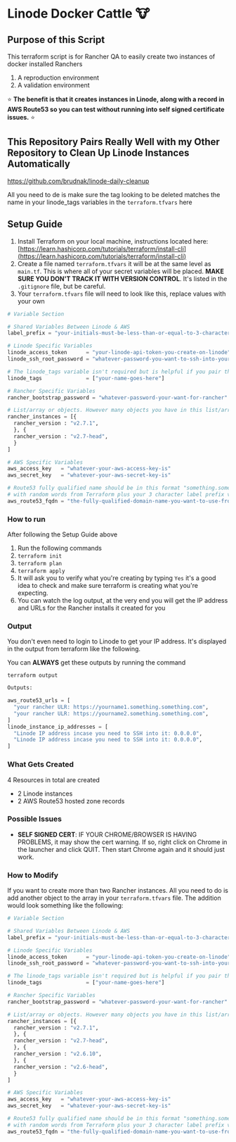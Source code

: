 # Linode Docker Cattle :cow:

## Purpose of this Script

This terraform script is for Rancher QA to easily create two instances of docker installed Ranchers

1. A reproduction environment
2. A validation environment

:star: **The benefit is that it creates instances in Linode, along with a record in AWS Route53 so you can test without running into self signed certificate issues.** :star:

## This Repository Pairs Really Well with my Other Repository to Clean Up Linode Instances Automatically

https://github.com/brudnak/linode-daily-cleanup

All you need to de is make sure the tag looking to be deleted matches the name in your linode_tags variables in the `terraform.tfvars` here

## Setup Guide

1. Install Terraform on your local machine, instructions located here: [https://learn.hashicorp.com/tutorials/terraform/install-cli](https://learn.hashicorp.com/tutorials/terraform/install-cli)
2. Create a file named `terraform.tfvars` it will be at the same level as `main.tf`. This is where all of your secret variables will be placed. **MAKE SURE YOU DON'T TRACK IT WITH VERSION CONTROL**. It's listed in the `.gitignore` file, but be careful.
3. Your `terraform.tfvars` file will need to look like this, replace values with your own

```tf
# Variable Section

# Shared Variables Between Linode & AWS
label_prefix = "your-initials-must-be-less-than-or-equal-to-3-characters"

# Linode Specific Variables
linode_access_token      = "your-linode-api-token-you-create-on-linode"
linode_ssh_root_password = "whatever-password-you-want-to-ssh-into-your-linode-instance"

# The linode_tags variable isn't required but is helpful if you pair this repo, with my other repo to automatically cleanup your Linode instances based on tag names. That repository is located here. https://github.com/brudnak/linode-docker-cattle
linode_tags              = ["your-name-goes-here"]

# Rancher Specific Variables
rancher_bootstrap_password = "whatever-password-your-want-for-rancher"

# List/array or objects. However many objects you have in this list/array is how many Rancher/Linode instances will be created
rancher_instances = [{
  rancher_version : "v2.7.1",
  }, {
  rancher_version : "v2.7-head",
  }
]

# AWS Specific Variables
aws_access_key   = "whatever-your-aws-access-key-is"
aws_secret_key   = "whatever-your-aws-secret-key-is"

# Route53 fully qualified name should be in this format "something.something.something" the unique part will be added
# with random words from Terraform plus your 3 character label prefix variable from above
aws_route53_fqdn = "the-fully-qualified-domain-name-you-want-to-use-from-route53"
```
### How to run 

After following the Setup Guide above

1. Run the following commands
2. `terraform init`
3. `terraform plan`
4. `terraform apply`
5. It will ask you to verify what you're creating by typing `Yes` it's a good idea to check and make sure terraform is creating what you're expecting. 
6. You can watch the log output, at the very end you will get the IP address and URLs for the Rancher installs it created for you

### Output

You don't even need to login to Linode to get your IP address. It's displayed in the output from terraform like the following.

You can **ALWAYS** get these outputs by running the command

```shell
terraform output
```

```tf
Outputs:

aws_route53_urls = [
  "your rancher ULR: https://yourname1.something.something.com",
  "your rancher ULR: https://yourname2.something.something.com",
]
linode_instance_ip_addresses = [
  "Linode IP address incase you need to SSH into it: 0.0.0.0",
  "Linode IP address incase you need to SSH into it: 0.0.0.0",
]
```

### What Gets Created

4 Resources in total are created

- 2 Linode instances
- 2 AWS Route53 hosted zone records

### Possible Issues

- **SELF SIGNED CERT**: IF YOUR CHROME/BROWSER IS HAVING PROBLEMS, it may show the cert warning. If so, right click on Chrome in the launcher and click QUIT. Then start Chrome again and it should just work.

### How to Modify

If you want to create more than two Rancher instances. All you need to do is add another object to the array in your `terraform.tfvars` file.
The addition would look something like the following:

```tf
# Variable Section

# Shared Variables Between Linode & AWS
label_prefix = "your-initials-must-be-less-than-or-equal-to-3-characters"

# Linode Specific Variables
linode_access_token      = "your-linode-api-token-you-create-on-linode"
linode_ssh_root_password = "whatever-password-you-want-to-ssh-into-your-linode-instance"

# The linode_tags variable isn't required but is helpful if you pair this repo, with my other repo to automatically cleanup your Linode instances based on tag names. That repository is located here. https://github.com/brudnak/linode-docker-cattle
linode_tags              = ["your-name-goes-here"]

# Rancher Specific Variables
rancher_bootstrap_password = "whatever-password-your-want-for-rancher"

# List/array or objects. However many objects you have in this list/array is how many Rancher/Linode instances will be created
rancher_instances = [{
  rancher_version : "v2.7.1",
  }, {
  rancher_version : "v2.7-head",
  }, {
  rancher_version : "v2.6.10",
  }, {
  rancher_version : "v2.6-head",
  }
]

# AWS Specific Variables
aws_access_key   = "whatever-your-aws-access-key-is"
aws_secret_key   = "whatever-your-aws-secret-key-is"

# Route53 fully qualified name should be in this format "something.something.something" the unique part will be added
# with random words from Terraform plus your 3 character label prefix variable from above
aws_route53_fqdn = "the-fully-qualified-domain-name-you-want-to-use-from-route53"
```

